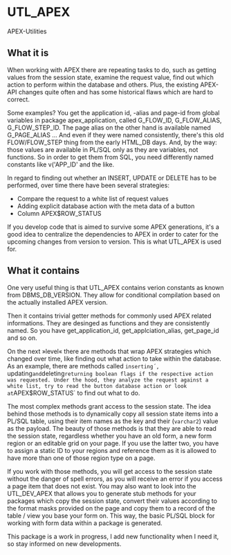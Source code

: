 # UTL_APEX
APEX-Utilities

## What it is
When working with APEX there are repeating tasks to do, such as getting values from the session state, examine the request value, find out which action to perform within the database and others. Plus, the existing APEX-API changes quite often and has some historical flaws which are hard to correct. 

Some examples? You get the application id, -alias and page-id from global variables in package apex_application, called G_FLOW_ID, G_FLOW_ALIAS, G_FLOW_STEP_ID. The page alias on the other hand is available named G_PAGE_ALIAS ... And even if they were named consistently, there's this old FLOW/FLOW_STEP thing from the early HTML_DB days. And, by the way: those values are available in PL/SQL only as they are variables, not functions. So in order to get them from SQL, you need differently named constants like v('APP_ID' and the like.

In regard to finding out whether an INSERT, UPDATE or DELETE has to be performed, over time there have been several strategies:

- Compare the request to a white list of request values
- Adding explicit database action with the meta data of a button
- Column APEX$ROW_STATUS

If you develop code that is aimed to survive some APEX generations, it's a good idea to centralize the dependencies to APEX in order to cater for the upcoming changes from version to version. This is what UTL_APEX is used for.

## What it contains
One very useful thing is that UTL_APEX contains verion constants as known from DBMS_DB_VERSION. They allow for conditional compilation based on the actually installed APEX version.

Then it contains trivial getter methods for commonly used APEX related informations. They are desinged as functions and they are consistently named. So you have get_application_id, get_applciation_alias, get_page_id and so on.

On the next »level« there are methods that wrap APEX strategies which changed over time, like finding out what action to take within the database. As an example, there are methods called `inserting´, `updating` and `deleting` returning boolean flags if the respective action was requested. Under the hood, they analyze the request against a white list, try to read the button database action or look at `APEX$ROW_STATUS` to find out what to do.

The most complex methods grant access to the session state. The idea behind those methods is to dynamically copy all session state items into a PL/SQL table, using their item names as the key and their (`varchar2`) value as the payload. The beauty of those methods is that they are able to read the session state, regardless whether you have an old form, a new form region or an editable grid on your page. If you use the latter two, you have to assign a static ID to your regions and reference them as it is allowed to have more than one of those region type on a page.

If you work with those methods, you will get access to the session state without the danger of spell errors, as you will receive an error if you access a page item that does not exist. You may also want to look into the UTL_DEV_APEX that allows you to generate stub methods for your packages which copy the session state, convert their values according to the format masks provided on the page and copy them to a record of the table / view you base your form on. This way, the basic PL/SQL block for working with form data within a package is generated.

This package is a work in progress, I add new functionality when I need it, so stay informed on new developments.
